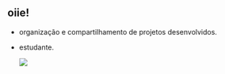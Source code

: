 ## oiie!

- organização e compartilhamento de projetos desenvolvidos.
- estudante.


  ![](https://media1.tenor.com/m/Eemr9meKsSkAAAAC/my-reaction-to-that-information-fight-club.gif)
